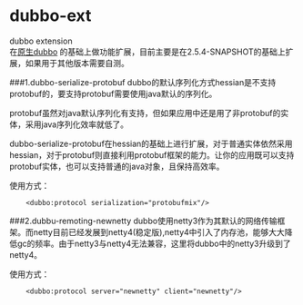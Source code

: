 # dubbo-ext
dubbo extension  
		在[原生dubbo](https://github.com/alibaba/dubbo) 的基础上做功能扩展，目前主要是在2.5.4-SNAPSHOT的基础上扩展，如果用于其他版本需要自测。

###1.dubbo-serialize-protobuf 
dubbo的默认序列化方式hessian是不支持protobuf的，要支持protobuf需要使用java默认的序列化。 

protobuf虽然对java默认序列化有支持，但如果应用中还是用了非protobuf的实体，采用java序列化效率就低了。 

dubbo-serialize-protobuf在hessian的基础上进行扩展，对于普通实体依然采用hessian，对于protobuf则直接利用protobuf框架的能力。让你的应用既可以支持protobuf实体，也可以支持普通的java对象，且保持高效率。  

使用方式：

		<dubbo:protocol serialization="protobufmix"/>  

###2.dubbu-remoting-newnetty
dubbo使用netty3作为其默认的网络传输框架。而netty目前已经发展到netty4(稳定版),netty4中引入了内存池，能够大大降低gc的频率。由于netty3与netty4无法兼容，这里将dubbo中的netty3升级到了netty4。  

使用方式：

		<dubbo:protocol server="newnetty" client="newnetty"/>  
